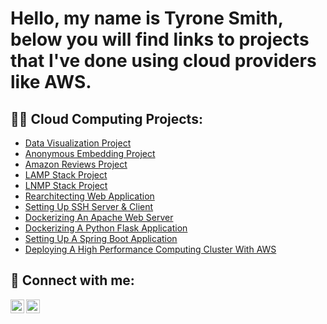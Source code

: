<h1>Hello, my name is Tyrone Smith, below you will find links to projects that I've done using cloud providers like AWS.

<h2>👨‍💻 Cloud Computing Projects:</h2>

  - [Data Visualization Project](https://youtu.be/LwlZDfvq-vI)
  - [Anonymous Embedding Project](https://youtu.be/7mr5xVljPQM)
  - [Amazon Reviews Project](https://youtu.be/6jdzj9msUGI)
  - [LAMP Stack Project](https://youtu.be/9ZX7do61HwA)
  - [LNMP Stack Project](https://youtu.be/57XI91428Ts)
  - [Rearchitecting Web Application](https://youtu.be/lI5flpQQ1bA)
  - [Setting Up SSH Server & Client](https://youtu.be/MVOywh-LPWA)
  - [Dockerizing An Apache Web Server](https://youtu.be/pWyrylU8hEk)
  - [Dockerizing A Python Flask Application](https://youtu.be/WUt52d4cKEI)
  - [Setting Up A Spring Boot Application](https://youtu.be/mT8Qev7z2QI)
  - [Deploying A High Performance Computing Cluster With AWS](https://www.loom.com/share/b6c6ff20458f4715bcf986b3a8f0a4d4?sid=4a2f616b-7bcc-4144-9168-42920762a42f)




<h2> 🤳 Connect with me:</h2>

[<img align="left" alt="TyroneSmith | YouTube" width="22px" src="https://cdn.jsdelivr.net/npm/simple-icons@v3/icons/youtube.svg" />][youtube]
[<img align="left" alt="TyroneSmith | LinkedIn" width="22px" src="https://cdn.jsdelivr.net/npm/simple-icons@v3/icons/linkedin.svg" />][linkedin]


[youtube]: https://www.youtube.com/channel/UC0jFcIKqBR15CWFhONtSnXA
[linkedin]: https://linkedin.com/in/tyrone-smith-74b15a233/
